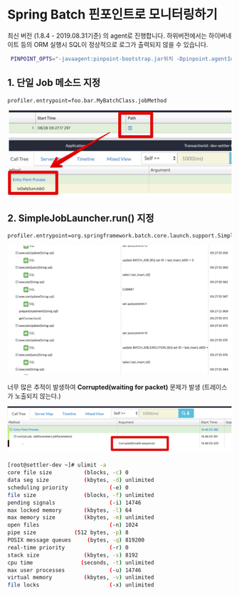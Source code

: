 # Spring Batch 핀포인트로 모니터링하기

최신 버전 (1.8.4 - 2019.08.31기준) 의 agent로 진행합니다.
하위버전에서는 하이버네이트 등의 ORM 실행시 SQL이 정상적으로 로그가 출력되지 않을 수 있습니다.

```bash
 PINPOINT_OPTS="-javaagent:pinpoint-bootstrap.jar위치 -Dpinpoint.agentId=에이전트ID -Dpinpoint.applicationName=표기될AppName"
```

## 1. 단일 Job 메소드 지정

```bash
profiler.entrypoint=foo.bar.MyBatchClass.jobMethod
```

![pinpoint1](./images/pinpoint/pinpoint1.png)

## 2. SimpleJobLauncher.run() 지정


```bash
profiler.entrypoint=org.springframework.batch.core.launch.support.SimpleJobLauncher.run
```



![pinpoint2](./images/pinpoint/pinpoint2.png)

너무 많은 추적이 발생하여 **Corrupted(waiting for packet)** 문제가 발생
(트레이스가 노출되지 않는다.)

![pinpoint3](./images/pinpoint/pinpoint3.png)


```bash
[root@settler-dev ~]# ulimit -a
core file size          (blocks, -c) 0
data seg size           (kbytes, -d) unlimited
scheduling priority             (-e) 0
file size               (blocks, -f) unlimited
pending signals                 (-i) 14746
max locked memory       (kbytes, -l) 64
max memory size         (kbytes, -m) unlimited
open files                      (-n) 1024
pipe size            (512 bytes, -p) 8
POSIX message queues     (bytes, -q) 819200
real-time priority              (-r) 0
stack size              (kbytes, -s) 8192
cpu time               (seconds, -t) unlimited
max user processes              (-u) 14746
virtual memory          (kbytes, -v) unlimited
file locks                      (-x) unlimited
```